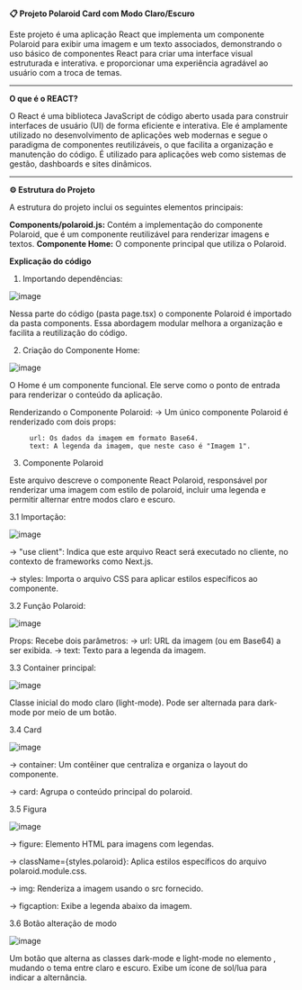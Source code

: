 **📋 Projeto Polaroid Card com Modo Claro/Escuro**

Este projeto é uma aplicação React que implementa um componente Polaroid para exibir uma imagem e um texto associados, demonstrando o uso básico de componentes React para criar uma interface visual estruturada e interativa. e proporcionar uma experiência agradável ao usuário com a troca de temas.
______________________________________________________________________________________________________________________________________________________________________________________________________________________________________________________________________________

**O que é o REACT?**

O React é uma biblioteca JavaScript de código aberto usada para construir interfaces de usuário (UI) de forma eficiente e interativa. Ele é amplamente utilizado no desenvolvimento de aplicações web modernas e segue o paradigma de componentes reutilizáveis, o que facilita a organização e manutenção do código. É utilizado para aplicações web como sistemas de gestão, dashboards e sites dinâmicos.

______________________________________________________________________________________________________________________________________________________________________________________________________________________________________________________________________________

**⚙ Estrutura do Projeto**

A estrutura do projeto inclui os seguintes elementos principais:

**Components/polaroid.js:** Contém a implementação do componente Polaroid, que é um componente reutilizável para renderizar imagens e textos.
**Componente Home:** O componente principal que utiliza o Polaroid.

**Explicação do código**

1. Importando dependências:
   
![image](https://github.com/user-attachments/assets/b2230130-b705-4d29-8c81-8b1344dab5c3)


Nessa parte do código (pasta page.tsx) o componente Polaroid é importado da pasta components. Essa abordagem modular melhora a organização e facilita a reutilização do código.

2. Criação do Componente Home:

![image](https://github.com/user-attachments/assets/3a3f06ef-089a-4454-9b4c-54c41f918298)


O Home é um componente funcional. Ele serve como o ponto de entrada para renderizar o conteúdo da aplicação.

Renderizando o Componente Polaroid:
   -> Um único componente Polaroid é renderizado com dois props:
   
         url: Os dados da imagem em formato Base64.
         text: A legenda da imagem, que neste caso é "Imagem 1".

3. Componente Polaroid

Este arquivo descreve o componente React Polaroid, responsável por renderizar uma imagem com estilo de polaroid, incluir uma legenda e permitir alternar entre modos claro e escuro.



3.1 Importação:

![image](https://github.com/user-attachments/assets/3c9f2495-3ef8-4271-81e8-a629657ed3d9)

-> "use client": Indica que este arquivo React será executado no cliente, no contexto de frameworks como Next.js.

-> styles: Importa o arquivo CSS para aplicar estilos específicos ao componente.





3.2 Função Polaroid:

![image](https://github.com/user-attachments/assets/dfb425e8-0426-4582-8f16-065946d866e7)

Props: Recebe dois parâmetros:
   -> url: URL da imagem (ou em Base64) a ser exibida.
   -> text: Texto para a legenda da imagem.




3.3 Container principal:

![image](https://github.com/user-attachments/assets/e977cf45-175d-45a1-afb2-38041dd142bf)


Classe inicial do modo claro (light-mode). Pode ser alternada para dark-mode por meio de um botão.




3.4 Card

![image](https://github.com/user-attachments/assets/d7a7af9b-4904-4fc6-81c3-3d197c22b55f)


-> container: Um contêiner que centraliza e organiza o layout do componente.

-> card: Agrupa o conteúdo principal do polaroid.




3.5 Figura

![image](https://github.com/user-attachments/assets/b5b4427b-82e4-4549-a38c-b6bdbc4929d2)


-> figure: Elemento HTML para imagens com legendas.

-> className={styles.polaroid}: Aplica estilos específicos do arquivo polaroid.module.css.

-> img: Renderiza a imagem usando o src fornecido.

-> figcaption: Exibe a legenda abaixo da imagem.





3.6 Botão alteração de modo 

![image](https://github.com/user-attachments/assets/1382eaa7-7d04-46b2-a807-51d7536e2c8a)

Um botão que alterna as classes dark-mode e light-mode no elemento <body>, mudando o tema entre claro e escuro. Exibe um ícone de sol/lua para indicar a alternância.

